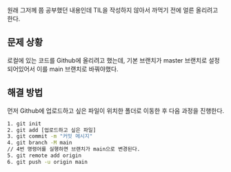 원래 그저께 쯤 공부했던 내용인데 TIL을 작성하지 않아서 까먹기 전에 얼른 올리려고 한다.  

## 문제 상황
로컬에 있는 코드를 Github에 올리려고 했는데, 기본 브랜치가 master 브랜치로 설정되어있어서 이를 main 브랜치로 바꿔야했다.  

## 해결 방법
먼저 Github에 업로드하고 싶은 파일이 위치한 폴더로 이동한 후 다음 과정을 진행한다.  

```bash
1. git init
2. git add [업로드하고 싶은 파일]
3. git commit -m "커밋 메시지"
4. git branch -M main
// 4번 명령어를 실행하면 브랜치가 main으로 변경된다.
5. git remote add origin 
6. git push -u origin main
```
